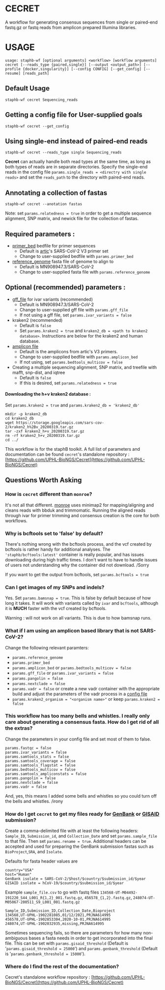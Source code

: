 # CECRET

A workflow for generating consensus sequences from single or paired-end fastq.gz or fastq reads from amplicon prepared Illumina libraries.

# USAGE

```
usage: staphb-wf [optional arguments] <workflow> [workflow arguments] cecret [--reads_type {paired,single}] [--output <output_path>] [--profile {docker,singularity}] [--config CONFIG] [--get_config] [--resume] [reads_path]
```
## Default Usage
```
staphb-wf cecret Sequencing_reads
```
## Getting a config file for User-supplied goals
```
staphb-wf cecret --get_config
```
## Using single-end instead of paired-end reads
```
staphb-wf cecret --reads_type single Sequencing_reads
```
**Cecret** can actually handle both read types at the same time, as long as both types of reads are in separate directories. Specify the single-end reads in the config file `params.single_reads = <directry with single reads>` and set the `reads_path` to the directory with paired-end reads.

## Annotating a collection of fastas
```
staphb-wf cecret --anotation fastas
```
Note: set `params.relatedness = true` in order to get a multiple sequence alignment, SNP matrix, and newick file for the collection of fastas.

## Required parameters :
- [primer_bed](./configs/artic_V3_nCoV-2019.bed) bedfile for primer sequences 
  - Default is [artic](https://github.com/artic-network/artic-ncov2019/tree/master/primer_schemes/nCoV-2019/V3)'s SARS-CoV-2 V3 primer set
  - Change to user-supplied bedfile with `params.primer_bed`
- [reference_genome](./configs/MN908947.3.fasta) fasta file of genome to align to
  - Default is MN908947.3/SARS-CoV-2
  - Change to user-supplied fasta file with `params.reference_genome`

## Optional (recommended) parameters :
- [gff_file](./configs/MN908947.3.gff) for ivar variants (recommended)
  - Default is MN908947.3/SARS-CoV-2
  - Change to user-supplied gff file with `params.gff_file`
  - If not using a gff file, set `params.ivar_variants = false`
- kraken2 (recommended)
  - Default is `false`
  - Set `params.kraken2 = true` and `kraken2_db = <path to kraken2 database>`. Instructions are below for the kraken2 and human database.
- [amplicon file](./configs/nCoV-2019.insert.bed)
  - Default is the amplicons from artic's V3 primers.
  - Change to user-supplied bedfile with `params.amplicon_bed`
  - If not using, set `params.bedtools_multicov = false`  
- Creating a multiple sequencing alignment, SNP matrix, and treefile with mafft, snp-dist, and iqtree
  - Default is `false`
  - If this is desired, set `params.relatedness = true`

#### Downloading the h+v kraken2 database :
Set `params.kraken2 = true` and `params.kraken2_db = 'kraken2_db'`
```
mkdir -p kraken2_db
cd kraken2_db
wget https://storage.googleapis.com/sars-cov-2/kraken2_h%2Bv_20200319.tar.gz
tar -zxf kraken2_h+v_20200319.tar.gz
rm -rf kraken2_h+v_20200319.tar.gz
cd ../
```

This workflow is for the staphB toolkit. A full list of parameters and documentation can be found `cecret`'s standalone repository : [https://github.com/UPHL-BioNGS/Cecret](https://github.com/UPHL-BioNGS/Cecret)

## Questions Worth Asking

### How is `cecret` different than `monroe`?

It's not all that different. [monroe](../monroe) uses minimap2 for mapping/aligning and cleans reads with bbduk and trimmomatic. Running the aligned reads through ivar for primer trimming and consensus creation is the core for both workflows. 

### Why is bcftools set to 'false' by default?

There's nothing wrong with the bcftools process, and the vcf created by bcftools is rather handy for additional analyses. The `'staphb/bcftools:latest'` container is really popular, and has issues downloading during high traffic times. I don't want to have to handle issues of users not understanding why the container did not download. /Sorry

If you want to get the output from bcftools, set `params.bcftools = true` 

### Can I get images of my SNPs and indels?

Yes. Set `params.bamsnap = true`. This is false by default because of how long it takes. It will work with variants called by `ivar` and `bcftools`, although it is **MUCH** faster with the vcf created by bcftools. 

Warning : will not work on all variants. This is due to how bamsnap runs.

### What if I am using an amplicon based library that is not SARS-CoV-2?

Change the following relevant paramters:
* `params.reference_genome`
* `params.primer_bed`
* `params.amplicon_bed` or `params.bedtools_multicov = false`
* `params.gff_file` or `params.ivar_variants = false`
* `params.pangolin = false`
* `params.nextclade = false`
* `params.vadr = false` or create a new vadr container with the appropriate build and adjust the parameters of the vadr process in a [config file](./configs/cecret_config_template.config)
* `params.kraken2_organism = "<organism name>"` or keep `params.kraken2 = false`

### This workflow has too many bells and whistles. I really only care about generating a consensus fasta. How do I get rid of all the extras?

Change the parameters in your config file and set most of them to false. 

```
params.fastqc = false
params.ivar_variants = false
params.samtools_stats = false
params.samtools_coverage = false
params.samtools_flagstat = false
params.bedtools_multicov = false
params.samtools_ampliconstats = false
params.pangolin = false
params.nextclade = false
params.vadr = false
```

And, yes, this means I added some bells and whistles so you could turn off the bells and whistles. /irony

### How do I get `cecret` to get my files ready for [GenBank](https://submit.ncbi.nlm.nih.gov/subs/genbank/) or [GISAID](https://www.gisaid.org/) submission?

Create a comma-delimited file with at least the following headers: `Sample_ID`, `Submission_id`, and `Collection_Date` and set `params.sample_file` to that file. Then set `params.rename = true`. Additional headers can be accepted and used for preparing the GenBank submission fastas such as `BioProject`,`SRA`, and `Isolate`. 

Defaults for fasta header values are 
```
country="USA" 
host="Human"
GenBank isolate = SARS-CoV-2/$host/$country/$submission_id/$year
GISAID isolate = hCoV-19/$country/$submission_id/$year
```

Example `sample_file.csv` to go with fastq files `134568-UT-M04492-191220_S44_L001_R{1,2}_001.fastq.gz`, `456578_{1,2}.fastq.gz`, `248074-UT-M05067-200511_S9_L001_001.fastq.gz`
```
Sample_ID,Submission_ID,Collection_Date,Bioproject
134568,UT-UPHL-1902281085,01/12/2021,PRJNA614995
456578,UT-UPHL-1902853304,2020-10-01,PRJNA614995
248074,UT-UPHL-1902032935,missing,PRJNA614995
```

Sometimes sequencing fails, so there are parameters for how many non-ambiguous bases a fasta needs in order to get incorporated into the final file. This can be set with `params.gisaid_threshold` (Default is '`params.gisaid_threshold = 25000`') and `params.genbank_threshold` (Default is '`params.genbank_threshold = 15000`').

### Where do I find the rest of the documentation?

Cecret's standalone workflow repository : [https://github.com/UPHL-BioNGS/Cecret](https://github.com/UPHL-BioNGS/Cecret)
